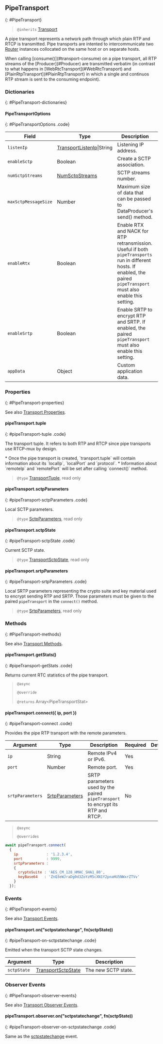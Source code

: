## PipeTransport
{: #PipeTransport}

<section markdown="1">

> `@inherits` [Transport](#Transport)

A pipe transport represents a network path through which plain RTP and RTCP is transmitted. Pipe transports are intented to intercommunicate two [Router](#Router) instances collocated on the same host or on separate hosts.

<div markdown="1" class="note">
When calling [consume()](#transport-consume) on a pipe transport, all RTP streams of the [Producer](#Producer) are transmitted verbatim (in contrast to what happens in [WebRtcTransport](#WebRtcTransport) and [PlainRtpTransport](#PlainRtpTransport) in which a single and continuos RTP stream is sent to the consuming endpoint).
</div>

</section>


### Dictionaries
{: #PipeTransport-dictionaries}

<section markdown="1">

#### PipeTransportOptions
{: #PipeTransportOptions .code}

<div markdown="1" class="table-wrapper L3">

Field         | Type    | Description   | Required | Default
------------- | ------- | ------------- | -------- | ---------
`listenIp`    | [TransportListenIp](#TransportListenIp)\|String| Listening IP address. | Yes |
`enableSctp` | Boolean | Create a SCTP association. | No | `false`
`numSctpStreams` | [NumSctpStreams](/documentation/v3/mediasoup/sctp-parameters/#NumSctpStreams) | SCTP streams number. | No |
`maxSctpMessageSize` | Number | Maximum size of data that can be passed to DataProducer's send() method. | No | 1073741823
`enableRtx`   | Boolean | Enable RTX and NACK for RTP retransmission. Useful if both `pipeTransports` run in different hosts. If enabled, the paired `pipeTransport` must also enable this setting. | No | `false`
`enableSrtp`  | Boolean | Enable SRTP to encrypt RTP and SRTP. If enabled, the paired `pipeTransport` must also enable this setting. | No | `false`
`appData`     | Object  | Custom application data. | No | `{ }`

</div>

</section>


### Properties
{: #PipeTransport-properties}

<section markdown="1">

See also [Transport Properties](#Transport-properties).

#### pipeTransport.tuple
{: #pipeTransport-tuple .code}

The transport tuple. It refers to both RTP and RTCP since pipe transports use RTCP-mux by design.

<div markdown="1" class="note">
* Once the pipe transport is created, `transport.tuple` will contain information about its `localIp`, `localPort` and `protocol`.
* Information about `remoteIp` and `remotePort` will be set after calling `connect()` method.
</div>

> `@type` [TransportTuple](#TransportTuple), read only

#### pipeTransport.sctpParameters
{: #pipeTransport-sctpParameters .code}

Local SCTP parameters.

> `@type` [SctpParameters](/documentation/v3/mediasoup/sctp-parameters/#SctpParameters), read only

#### pipeTransport.sctpState
{: #pipeTransport-sctpState .code}

Current SCTP state.

> `@type` [TransportSctpState](#TransportSctpState), read only

#### pipeTransport.srtpParameters
{: #pipeTransport-srtpParameters .code}

Local SRTP parameters representing the crypto suite and key material used to encrypt sending RTP and SRTP. Those parameters must be given to the paired `pipeTransport` in the `connect()` method.

> `@type` [SrtpParameters](/documentation/v3/mediasoup/srtp-parameters/#SrtpParameters), read only

</section>


### Methods
{: #PipeTransport-methods}

<section markdown="1">

See also [Transport Methods](#Transport-methods).

#### pipeTransport.getStats()
{: #pipeTransport-getStats .code}

Returns current RTC statistics of the pipe transport.

> `@async`
> 
> `@override`
> 
> `@returns` Array&lt;PipeTransportStat&gt;

#### pipeTransport.connect({ ip, port })
{: #pipeTransport-connect .code}

Provides the pipe RTP transport with the remote parameters.

<div markdown="1" class="table-wrapper L3">

Argument   | Type    | Description | Required | Default 
---------- | ------- | ----------- | -------- | ----------
`ip`       | String  | Remote IPv4 or IPv6.   | Yes |
`port`     | Number  | Remote port.           | Yes |
`srtpParameters` | [SrtpParameters](/documentation/v3/mediasoup/srtp-parameters/#SrtpParameters) | SRTP parameters used by the paired `pipeTransport` to encrypt its RTP and RTCP. | No |

</div>

> `@async`
> 
> `@overrides`

```javascript
await pipeTransport.connect(
  {
    ip             : '1.2.3.4',
    port           : 9999,
    srtpParameters :
    {
      cryptoSuite : 'AES_CM_128_HMAC_SHA1_80',
      keyBase64   : 'ZnQ3eWJraDg0d3ZoYzM5cXN1Y2pnaHU5NWxrZTVv'
    }
  });
```

</section>


### Events
{: #PipeTransport-events}

<section markdown="1">

See also [Transport Events](#Transport-events).

#### pipeTransport.on("sctpstatechange", fn(sctpState))
{: #pipeTransport-on-sctpstatechange .code}

Emitted when the transport SCTP state changes.

<div markdown="1" class="table-wrapper L3">

Argument | Type    | Description   
----------------- | ------- | ----------------
`sctpState`       | [TransportSctpState](#TransportSctpState) | The new SCTP state.

</div>

</section>


### Observer Events
{: #PipeTransport-observer-events}

<section markdown="1">

See also [Transport Observer Events](#Transport-observer-events).

#### pipeTransport.observer.on("sctpstatechange", fn(sctpState))
{: #pipeTransport-observer-on-sctpstatechange .code}

Same as the [sctpstatechange](#pipeTransport-on-sctpstatechange) event.

</section>
